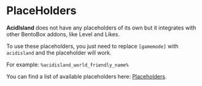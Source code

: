 # PlaceHolders

**AcidIsland** does not have any placeholders of its own but it integrates with other BentoBox addons, like Level and Likes. 

To use these placeholders, you just need to replace `[gamemode]` with `acidisland` and the placeholder will work.

For example: `%acidisland_world_friendly_name%`

You can find a list of available placeholders here: [Placeholders](/BentoBox/wiki/Placeholders).
